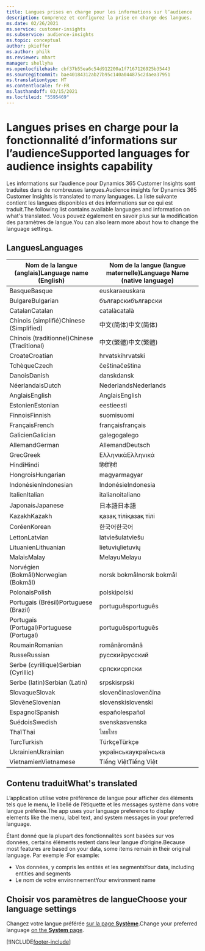 ```yaml
---
title: Langues prises en charge pour les informations sur l’audience
description: Comprenez et configurez la prise en charge des langues.
ms.date: 02/26/2021
ms.service: customer-insights
ms.subservice: audience-insights
ms.topic: conceptual
author: pkieffer
ms.author: philk
ms.reviewer: mhart
manager: shellyha
ms.openlocfilehash: cbf37b55ea6c54d912200a1f7167126925b35443
ms.sourcegitcommit: bae40184312ab27b95c140a044875c2daea37951
ms.translationtype: HT
ms.contentlocale: fr-FR
ms.lasthandoff: 03/15/2021
ms.locfileid: "5595469"
---
```

# <a name="supported-languages-for-audience-insights-capability"></a><span data-ttu-id="db233-103">Langues prises en charge pour la fonctionnalité d’informations sur l’audience</span><span class="sxs-lookup"><span data-stu-id="db233-103">Supported languages for audience insights capability</span></span>

<span data-ttu-id="db233-104">Les informations sur l’audience pour Dynamics 365 Customer Insights sont traduites dans de nombreuses langues.</span><span class="sxs-lookup"><span data-stu-id="db233-104">Audience insights for Dynamics 365 Customer Insights is translated to many languages.</span></span> <span data-ttu-id="db233-105">La liste suivante contient les langues disponibles et des informations sur ce qui est traduit.</span><span class="sxs-lookup"><span data-stu-id="db233-105">The following list contains available languages and information on what's translated.</span></span> <span data-ttu-id="db233-106">Vous pouvez également en savoir plus sur la modification des paramètres de langue.</span><span class="sxs-lookup"><span data-stu-id="db233-106">You can also learn more about how to change the language settings.</span></span> 

## <a name="languages"></a><span data-ttu-id="db233-107">Langues</span><span class="sxs-lookup"><span data-stu-id="db233-107">Languages</span></span>

| <span data-ttu-id="db233-108">Nom de la langue (anglais)</span><span class="sxs-lookup"><span data-stu-id="db233-108">Language name (English)</span></span>|  <span data-ttu-id="db233-109">Nom de la langue (langue maternelle)</span><span class="sxs-lookup"><span data-stu-id="db233-109">Language Name (native language)</span></span> |
| ------------- | ------------- |
| <span data-ttu-id="db233-110">Basque</span><span class="sxs-lookup"><span data-stu-id="db233-110">Basque</span></span> | <span data-ttu-id="db233-111">euskara</span><span class="sxs-lookup"><span data-stu-id="db233-111">euskara</span></span> |
| <span data-ttu-id="db233-112">Bulgare</span><span class="sxs-lookup"><span data-stu-id="db233-112">Bulgarian</span></span> | <span data-ttu-id="db233-113">български</span><span class="sxs-lookup"><span data-stu-id="db233-113">български</span></span> |
| <span data-ttu-id="db233-114">Catalan</span><span class="sxs-lookup"><span data-stu-id="db233-114">Catalan</span></span> | <span data-ttu-id="db233-115">català</span><span class="sxs-lookup"><span data-stu-id="db233-115">català</span></span> |
| <span data-ttu-id="db233-116">Chinois (simplifié)</span><span class="sxs-lookup"><span data-stu-id="db233-116">Chinese (Simplified)</span></span> | <span data-ttu-id="db233-117">中文(简体)</span><span class="sxs-lookup"><span data-stu-id="db233-117">中文(简体)</span></span> |
| <span data-ttu-id="db233-118">Chinois (traditionnel)</span><span class="sxs-lookup"><span data-stu-id="db233-118">Chinese (Traditional)</span></span> | <span data-ttu-id="db233-119">中文(繁體)</span><span class="sxs-lookup"><span data-stu-id="db233-119">中文(繁體)</span></span> |
| <span data-ttu-id="db233-120">Croate</span><span class="sxs-lookup"><span data-stu-id="db233-120">Croatian</span></span> | <span data-ttu-id="db233-121">hrvatski</span><span class="sxs-lookup"><span data-stu-id="db233-121">hrvatski</span></span> |
| <span data-ttu-id="db233-122">Tchèque</span><span class="sxs-lookup"><span data-stu-id="db233-122">Czech</span></span> | <span data-ttu-id="db233-123">čeština</span><span class="sxs-lookup"><span data-stu-id="db233-123">čeština</span></span> |
| <span data-ttu-id="db233-124">Danois</span><span class="sxs-lookup"><span data-stu-id="db233-124">Danish</span></span> | <span data-ttu-id="db233-125">dansk</span><span class="sxs-lookup"><span data-stu-id="db233-125">dansk</span></span> |
| <span data-ttu-id="db233-126">Néerlandais</span><span class="sxs-lookup"><span data-stu-id="db233-126">Dutch</span></span> | <span data-ttu-id="db233-127">Nederlands</span><span class="sxs-lookup"><span data-stu-id="db233-127">Nederlands</span></span> |
| <span data-ttu-id="db233-128">Anglais</span><span class="sxs-lookup"><span data-stu-id="db233-128">English</span></span> | <span data-ttu-id="db233-129">Anglais</span><span class="sxs-lookup"><span data-stu-id="db233-129">English</span></span> |
| <span data-ttu-id="db233-130">Estonien</span><span class="sxs-lookup"><span data-stu-id="db233-130">Estonian</span></span> | <span data-ttu-id="db233-131">eesti</span><span class="sxs-lookup"><span data-stu-id="db233-131">eesti</span></span> |
| <span data-ttu-id="db233-132">Finnois</span><span class="sxs-lookup"><span data-stu-id="db233-132">Finnish</span></span> | <span data-ttu-id="db233-133">suomi</span><span class="sxs-lookup"><span data-stu-id="db233-133">suomi</span></span> |
| <span data-ttu-id="db233-134">Français</span><span class="sxs-lookup"><span data-stu-id="db233-134">French</span></span> | <span data-ttu-id="db233-135">français</span><span class="sxs-lookup"><span data-stu-id="db233-135">français</span></span> |
| <span data-ttu-id="db233-136">Galicien</span><span class="sxs-lookup"><span data-stu-id="db233-136">Galician</span></span> | <span data-ttu-id="db233-137">galego</span><span class="sxs-lookup"><span data-stu-id="db233-137">galego</span></span> |
| <span data-ttu-id="db233-138">Allemand</span><span class="sxs-lookup"><span data-stu-id="db233-138">German</span></span> | <span data-ttu-id="db233-139">Allemand</span><span class="sxs-lookup"><span data-stu-id="db233-139">Deutsch</span></span> |
| <span data-ttu-id="db233-140">Grec</span><span class="sxs-lookup"><span data-stu-id="db233-140">Greek</span></span> | <span data-ttu-id="db233-141">Ελληνικά</span><span class="sxs-lookup"><span data-stu-id="db233-141">Ελληνικά</span></span> |
| <span data-ttu-id="db233-142">Hindi</span><span class="sxs-lookup"><span data-stu-id="db233-142">Hindi</span></span> | <span data-ttu-id="db233-143">हिंदी</span><span class="sxs-lookup"><span data-stu-id="db233-143">हिंदी</span></span> |
| <span data-ttu-id="db233-144">Hongrois</span><span class="sxs-lookup"><span data-stu-id="db233-144">Hungarian</span></span> | <span data-ttu-id="db233-145">magyar</span><span class="sxs-lookup"><span data-stu-id="db233-145">magyar</span></span> |
| <span data-ttu-id="db233-146">Indonésien</span><span class="sxs-lookup"><span data-stu-id="db233-146">Indonesian</span></span> | <span data-ttu-id="db233-147">Indonésie</span><span class="sxs-lookup"><span data-stu-id="db233-147">Indonesia</span></span> |
| <span data-ttu-id="db233-148">Italien</span><span class="sxs-lookup"><span data-stu-id="db233-148">Italian</span></span> | <span data-ttu-id="db233-149">italiano</span><span class="sxs-lookup"><span data-stu-id="db233-149">italiano</span></span> |
| <span data-ttu-id="db233-150">Japonais</span><span class="sxs-lookup"><span data-stu-id="db233-150">Japanese</span></span> | <span data-ttu-id="db233-151">日本語</span><span class="sxs-lookup"><span data-stu-id="db233-151">日本語</span></span> |
| <span data-ttu-id="db233-152">Kazakh</span><span class="sxs-lookup"><span data-stu-id="db233-152">Kazakh</span></span> | <span data-ttu-id="db233-153">қазақ тілі</span><span class="sxs-lookup"><span data-stu-id="db233-153">қазақ тілі</span></span> |
| <span data-ttu-id="db233-154">Coréen</span><span class="sxs-lookup"><span data-stu-id="db233-154">Korean</span></span> | <span data-ttu-id="db233-155">한국어</span><span class="sxs-lookup"><span data-stu-id="db233-155">한국어</span></span> |
| <span data-ttu-id="db233-156">Letton</span><span class="sxs-lookup"><span data-stu-id="db233-156">Latvian</span></span> | <span data-ttu-id="db233-157">latviešu</span><span class="sxs-lookup"><span data-stu-id="db233-157">latviešu</span></span> |
| <span data-ttu-id="db233-158">Lituanien</span><span class="sxs-lookup"><span data-stu-id="db233-158">Lithuanian</span></span> | <span data-ttu-id="db233-159">lietuvių</span><span class="sxs-lookup"><span data-stu-id="db233-159">lietuvių</span></span> |
| <span data-ttu-id="db233-160">Malais</span><span class="sxs-lookup"><span data-stu-id="db233-160">Malay</span></span> | <span data-ttu-id="db233-161">Melayu</span><span class="sxs-lookup"><span data-stu-id="db233-161">Melayu</span></span> |
| <span data-ttu-id="db233-162">Norvégien (Bokmål)</span><span class="sxs-lookup"><span data-stu-id="db233-162">Norwegian (Bokmål)</span></span> | <span data-ttu-id="db233-163">norsk bokmål</span><span class="sxs-lookup"><span data-stu-id="db233-163">norsk bokmål</span></span> |
| <span data-ttu-id="db233-164">Polonais</span><span class="sxs-lookup"><span data-stu-id="db233-164">Polish</span></span> | <span data-ttu-id="db233-165">polski</span><span class="sxs-lookup"><span data-stu-id="db233-165">polski</span></span> |
| <span data-ttu-id="db233-166">Portugais (Brésil)</span><span class="sxs-lookup"><span data-stu-id="db233-166">Portuguese (Brazil)</span></span> | <span data-ttu-id="db233-167">português</span><span class="sxs-lookup"><span data-stu-id="db233-167">português</span></span> |
| <span data-ttu-id="db233-168">Portugais (Portugal)</span><span class="sxs-lookup"><span data-stu-id="db233-168">Portuguese (Portugal)</span></span> | <span data-ttu-id="db233-169">português</span><span class="sxs-lookup"><span data-stu-id="db233-169">português</span></span> |
| <span data-ttu-id="db233-170">Roumain</span><span class="sxs-lookup"><span data-stu-id="db233-170">Romanian</span></span> | <span data-ttu-id="db233-171">română</span><span class="sxs-lookup"><span data-stu-id="db233-171">română</span></span> |
| <span data-ttu-id="db233-172">Russe</span><span class="sxs-lookup"><span data-stu-id="db233-172">Russian</span></span> | <span data-ttu-id="db233-173">pусский</span><span class="sxs-lookup"><span data-stu-id="db233-173">pусский</span></span> |
| <span data-ttu-id="db233-174">Serbe (cyrillique)</span><span class="sxs-lookup"><span data-stu-id="db233-174">Serbian (Cyrillic)</span></span> | <span data-ttu-id="db233-175">српски</span><span class="sxs-lookup"><span data-stu-id="db233-175">српски</span></span> |
| <span data-ttu-id="db233-176">Serbe (latin)</span><span class="sxs-lookup"><span data-stu-id="db233-176">Serbian (Latin)</span></span> | <span data-ttu-id="db233-177">srpski</span><span class="sxs-lookup"><span data-stu-id="db233-177">srpski</span></span> |
| <span data-ttu-id="db233-178">Slovaque</span><span class="sxs-lookup"><span data-stu-id="db233-178">Slovak</span></span> | <span data-ttu-id="db233-179">slovenčina</span><span class="sxs-lookup"><span data-stu-id="db233-179">slovenčina</span></span> |
| <span data-ttu-id="db233-180">Slovène</span><span class="sxs-lookup"><span data-stu-id="db233-180">Slovenian</span></span> | <span data-ttu-id="db233-181">slovenski</span><span class="sxs-lookup"><span data-stu-id="db233-181">slovenski</span></span> |
| <span data-ttu-id="db233-182">Espagnol</span><span class="sxs-lookup"><span data-stu-id="db233-182">Spanish</span></span> | <span data-ttu-id="db233-183">español</span><span class="sxs-lookup"><span data-stu-id="db233-183">español</span></span> |
| <span data-ttu-id="db233-184">Suédois</span><span class="sxs-lookup"><span data-stu-id="db233-184">Swedish</span></span> | <span data-ttu-id="db233-185">svenska</span><span class="sxs-lookup"><span data-stu-id="db233-185">svenska</span></span> |
| <span data-ttu-id="db233-186">Thaï</span><span class="sxs-lookup"><span data-stu-id="db233-186">Thai</span></span> | <span data-ttu-id="db233-187">ไทย</span><span class="sxs-lookup"><span data-stu-id="db233-187">ไทย</span></span> |
| <span data-ttu-id="db233-188">Turc</span><span class="sxs-lookup"><span data-stu-id="db233-188">Turkish</span></span> | <span data-ttu-id="db233-189">Türkçe</span><span class="sxs-lookup"><span data-stu-id="db233-189">Türkçe</span></span> |
| <span data-ttu-id="db233-190">Ukrainien</span><span class="sxs-lookup"><span data-stu-id="db233-190">Ukrainian</span></span> | <span data-ttu-id="db233-191">українська</span><span class="sxs-lookup"><span data-stu-id="db233-191">українська</span></span> |
| <span data-ttu-id="db233-192">Vietnamien</span><span class="sxs-lookup"><span data-stu-id="db233-192">Vietnamese</span></span> | <span data-ttu-id="db233-193">Tiếng Việt</span><span class="sxs-lookup"><span data-stu-id="db233-193">Tiếng Việt</span></span> |

## <a name="whats-translated"></a><span data-ttu-id="db233-194">Contenu traduit</span><span class="sxs-lookup"><span data-stu-id="db233-194">What's translated</span></span>

<span data-ttu-id="db233-195">L’application utilise votre préférence de langue pour afficher des éléments tels que le menu, le libellé de l’étiquette et les messages système dans votre langue préférée.</span><span class="sxs-lookup"><span data-stu-id="db233-195">The app uses your language preference to display elements like the menu, label text, and system messages in your preferred language.</span></span>

<span data-ttu-id="db233-196">Étant donné que la plupart des fonctionnalités sont basées sur vos données, certains éléments restent dans leur langue d’origine.</span><span class="sxs-lookup"><span data-stu-id="db233-196">Because most features are based on your data, some items remain in their original language.</span></span> <span data-ttu-id="db233-197">Par exemple :</span><span class="sxs-lookup"><span data-stu-id="db233-197">For example:</span></span>

- <span data-ttu-id="db233-198">Vos données, y compris les entités et les segments</span><span class="sxs-lookup"><span data-stu-id="db233-198">Your data, including entities and segments</span></span>
- <span data-ttu-id="db233-199">Le nom de votre environnement</span><span class="sxs-lookup"><span data-stu-id="db233-199">Your environment name</span></span>

## <a name="choose-your-language-settings"></a><span data-ttu-id="db233-200">Choisir vos paramètres de langue</span><span class="sxs-lookup"><span data-stu-id="db233-200">Choose your language settings</span></span>  

<span data-ttu-id="db233-201">Changez votre langue préférée [sur la page **Système**](system.md).</span><span class="sxs-lookup"><span data-stu-id="db233-201">Change your preferred language [on the **System** page](system.md).</span></span>


[!INCLUDE[footer-include](../includes/footer-banner.md)]